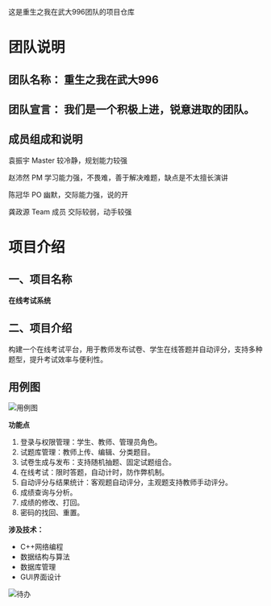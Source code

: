 这是重生之我在武大996团队的项目仓库
##
# 团队说明

## 团队名称：	重生之我在武大996

## 团队宣言： 我们是一个积极上进，锐意进取的团队。

## 成员组成和说明

袁振宇	        Master	   	较冷静，规划能力较强

赵沛然	        PM	 	      学习能力强，不畏难，善于解决难题，缺点是不太擅长演讲

陈冠华	        PO          幽默，交际能力强，说的开

龚政源	        Team 成员   交际较弱，动手较强

##

# 项目介绍
## 一、项目名称
**在线考试系统**  
## 二、项目介绍
构建一个在线考试平台，用于教师发布试卷、学生在线答题并自动评分，支持多种题型，提升考试效率与便利性。

## 用例图
![用例图](https://github.com/whuyu/exam-system/blob/main/README.assets/yongli.png "用例图")


**功能点**
1. 登录与权限管理：学生、教师、管理员角色。
2. 试题库管理：教师上传、编辑、分类题目。
3. 试卷生成与发布：支持随机抽题、固定试题组合。
4. 在线考试：限时答题，自动计时，防作弊机制。
5. 自动评分与结果统计：客观题自动评分，主观题支持教师手动评分。
6. 成绩查询与分析。
7. 成绩的修改、打回。
8. 密码的找回、重置。

**涉及技术：**
- C++网络编程
- 数据结构与算法
- 数据库管理
- GUI界面设计

![待办](https://github.com/whuyu/exam-system/blob/main/README.assets/task.png "待办")




